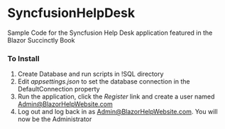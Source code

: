 # SyncfusionHelpDesk
Sample Code for the Syncfusion Help Desk application featured in the Blazor Succinctly Book

### To Install

1) Create Database and run scripts in !SQL directory
2) Edit *appsettings.json* to set the database connection in the DefaultConnection property
3) Run the application, click the *Register* link and create a user named Admin@BlazorHelpWebsite.com
4) Log out and log back in as Admin@BlazorHelpWebsite.com. You will now be the Administrator 
